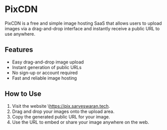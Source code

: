 # PixCDN

PixCDN is a free and simple image hosting SaaS that allows users to upload images via a drag-and-drop interface and instantly receive a public URL to use anywhere.

## Features

* Easy drag-and-drop image upload
* Instant generation of public URLs
* No sign-up or account required
* Fast and reliable image hosting

## How to Use

1. Visit the website \https://pix.sarveswaran.tech.
2. Drag and drop your images onto the upload area.
3. Copy the generated public URL for your image.
4. Use the URL to embed or share your image anywhere on the web.
